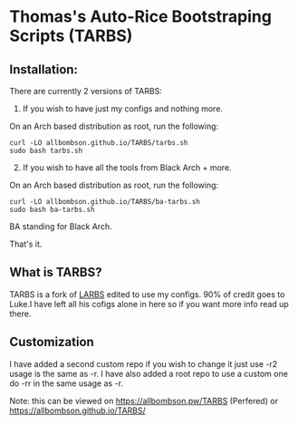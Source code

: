 # Thomas's Auto-Rice Bootstraping Scripts (TARBS)


## Installation:
There are currently 2 versions of TARBS:

1. If you wish to have just my configs and nothing more.

On an Arch based distribution as root, run the following:

```
curl -LO allbombson.github.io/TARBS/tarbs.sh
sudo bash tarbs.sh
```
2. If you wish to have all the tools from Black Arch + more.

On an Arch based distribution as root, run the following:

```
curl -LO allbombson.github.io/TARBS/ba-tarbs.sh
sudo bash ba-tarbs.sh
```
BA standing for Black Arch.


That's it.

## What is TARBS?

TARBS is a fork of [LARBS](https://github.com/lukesmithxyz/LARBS) edited to use my configs. 90% of credit goes to Luke.I have left all his cofigs alone in here so if you want more info read up there.
## Customization

I have added a second custom repo if you wish to change it just use -r2 usage is the same as -r. I have also added a root repo to use a custom one do -rr in the same usage as -r.

Note: this can be viewed on https://allbombson.pw/TARBS (Perfered) or https://allbombson.github.io/TARBS/
